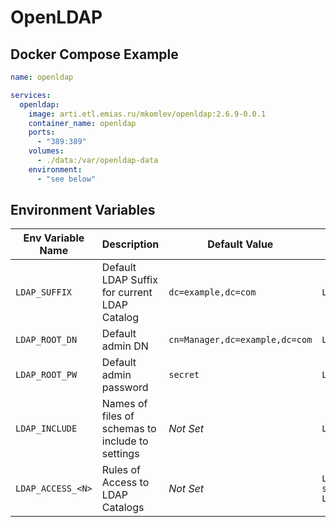 # OpenLDAP

## Docker Compose Example

```yaml
name: openldap

services:
  openldap:
    image: arti.etl.emias.ru/mkomlev/openldap:2.6.9-0.0.1
    container_name: openldap
    ports:
      - "389:389"
    volumes:
      - ./data:/var/openldap-data
    environment:
      - "see below"
```

## Environment Variables

| Env Variable Name | Description                                      | Default Value                  | Example                                                                                                               |
|-------------------|--------------------------------------------------|--------------------------------|-----------------------------------------------------------------------------------------------------------------------|
| `LDAP_SUFFIX`     | Default LDAP Suffix for current LDAP Catalog     | `dc=example,dc=com`            | `LDAP_SUFFIX="dc=google,dc=com"`                                                                                      |
| `LDAP_ROOT_DN`    | Default admin DN                                 | `cn=Manager,dc=example,dc=com` | `LDAP_ROOT_DN="cn=admin,dc=google,dc=com"`                                                                            |
| `LDAP_ROOT_PW`    | Default admin password                           | `secret`                       | `LDAP_ROOT_PW=«Z3xz2hNQjkgMmzPrUaVn"`                                                                                 |
| `LDAP_INCLUDE`    | Names of files of schemas to include to settings | _Not Set_                      | `LDAP_INCLUDE="core msuser"`                                                                                          |
| `LDAP_ACCESS_<N>` | Rules of Access to LDAP Catalogs                 | _Not Set_                      | `LDAP_ACCESS_1="to attrs=userPassword by self write by anonymous auth by * none"`<br>`LDAP_ACCESS_2="to * by * read"` |